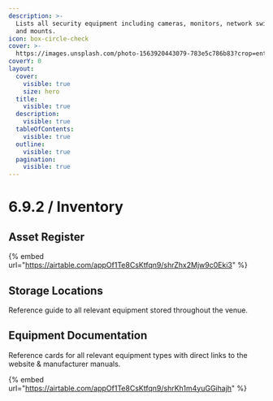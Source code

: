 ```yaml
---
description: >-
  Lists all security equipment including cameras, monitors, network switches,
  and mounts.
icon: box-circle-check
cover: >-
  https://images.unsplash.com/photo-1563920443079-783e5c786b83?crop=entropy&cs=srgb&fm=jpg&ixid=M3wxOTcwMjR8MHwxfHNlYXJjaHw0fHxjY3R2fGVufDB8fHx8MTc0Njc2NTE2MHww&ixlib=rb-4.1.0&q=85
coverY: 0
layout:
  cover:
    visible: true
    size: hero
  title:
    visible: true
  description:
    visible: true
  tableOfContents:
    visible: true
  outline:
    visible: true
  pagination:
    visible: true
---
```


# 6.9.2 / Inventory

## Asset Register

{% embed url="https://airtable.com/appOf1Te8CsKtfqn9/shrZhx2Mjw9c0Eki3" %}

## Storage Locations

Reference guide to all relevant equipment stored throughout the venue.

## Equipment Documentation

Reference cards for all relevant equipment types with direct links to the website & manufacturer manuals.

{% embed url="https://airtable.com/appOf1Te8CsKtfqn9/shrKh1m4yuGGihajh" %}
